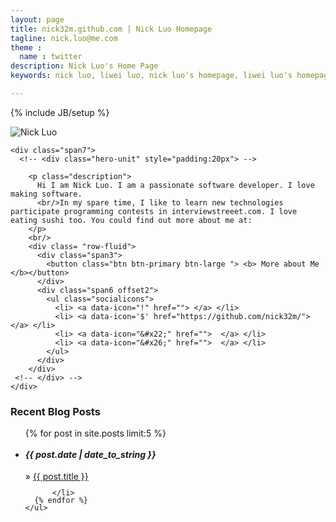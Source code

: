 ```yaml
---
layout: page
title: nick32m.github.com | Nick Luo Homepage
tagline: nick.luo@me.com
theme :
  name : twitter
description: Nick Luo's Home Page
keywords: nick luo, liwei luo, nick luo's homepage, liwei luo's homepage, nick luo github, nick luo github page, passionate software developer, passionate software engineer, python/django developer, iOS developer, iphone developer , web application developer

---
```

{% include JB/setup %}

<div class ="marketing">
  <div class="row">
    <div class = "span2">
      <!-- put my image here --> 
      <img class ="img-rounded" src="{{ ASSET_PATH }}/photos/nick.jpg" alt="Nick Luo">  
<!--       <ul class="socialicons">
        <li> <a href=""> i </a> </li>
      </ul> -->
    </div>


    <div class="span7">
      <!-- <div class="hero-unit" style="padding:20px"> -->
<!--         <div class= "page-header">
          <h2>
            {{ page.title }} 
            {% if page.tagline %} 
              <small>{{ page.tagline }}</small>
            {% endif %}
          </h2>
        </div> -->
        <p class="description"> 
          Hi I am Nick Luo. I am a passionate software developer. I love making software. 
          <br/>In my spare time, I like to learn new technologies participate programming contests in interviewstreeet.com. I love eating sushi too. You could find out more about me at: 
        </p>
        <br/>
        <div class= "row-fluid">
          <div class="span3">
            <button class="btn btn-primary btn-large "> <b> More about Me </b></button> 
          </div>
          <div class="span6 offset2">
            <ul class="socialicons">
              <li> <a data-icon="!" href=""> </a> </li>
              <li> <a data-icon='$' href="https://github.com/nick32m/"> </a> </li>
              <li> <a data-icon="&#x22;" href="">  </a> </li>
              <li> <a data-icon="&#x26;" href="">  </a> </li>
            </ul>
          </div>
        </div>        
     <!-- </div> -->
    </div>
  </div>
</div>

   <!--      <a href="https://github.com/nick32m/"><img alt="Nick Luo  @ Github" src="{{ ASSET_PATH }}/images/github.png" /></a>
          &nbsp;&nbsp;&nbsp;&nbsp;&nbsp;&nbsp;  
      
        <a href="https://github.com/nick32m/"><img alt="Nick Luo  @ Google+" src="{{ ASSET_PATH }}/images/google-plus.png" /></a>
          &nbsp;&nbsp;&nbsp;&nbsp;&nbsp;&nbsp; 

         <a href="http://au.linkedin.com/pub/nick-luo/38/829/748">
          <img src="http://www.linkedin.com/img/webpromo/btn_myprofile_160x33.png" width="160" height="33" border="0" alt="View Nick Luo's profile on LinkedIn">
        </a> &nbsp;&nbsp;  &nbsp;&nbsp;  &nbsp;&nbsp;     

        <a href="https://twitter.com/nick32m" class="twitter-follow-button" data-show-count="false" data-size="large">Follow @nick32m 
        </a>
         -->
        
 
 <div class="row">
  <div class="span9 offset2">
    <h3> <!--&raquo; --> Recent Blog Posts </h3>
    <ul class ="posts">
      {% for post in site.posts limit:5 %}
          <li style="line-height: 12px">
            <h5><span>{{ post.date | date_to_string }}</span></h5> <!-- &raquo; --> 
            <p>&raquo; <a href="{{ BASE_PATH }}{{ post.url }}">{{ post.title }}</a></p>

          </li>
      {% endfor %}
    </ul>
  </div>
 </div>
<!-- Read [Jekyll Quick Start](http://jekyllbootstrap.com/usage/jekyll-quick-start.html)

Complete usage and documentation available at: [Jekyll Bootstrap](http://jekyllbootstrap.com)

## Update Author Attributes

In `_config.yml` remember to specify your own data:
    
    title : My Blog =)
    author :
      name : Name Lastname
      email : blah@email.test
      github : username
      twitter : username

The theme should reference these variables whenever needed.
    
## Sample Posts

This blog contains sample posts which help stage pages and blog data.
When you don't need the samples anymore just delete the `_posts/core-samples` folder.

    $ rm -rf _posts/core-samples

Here's a sample "posts list".

<ul class="posts">
  {% for post in site.posts %}
    <li><span>{{ post.date | date_to_string }}</span> &raquo; <a href="{{ BASE_PATH }}{{ post.url }}">{{ post.title }}</a></li>
  {% endfor %}
</ul>

## To-Do

This theme is still unfinished. If you'd like to be added as a contributor, [please fork](http://github.com/plusjade/jekyll-bootstrap)!
We need to clean up the themes, make theme usage guides with theme-specific markup examples. -->


